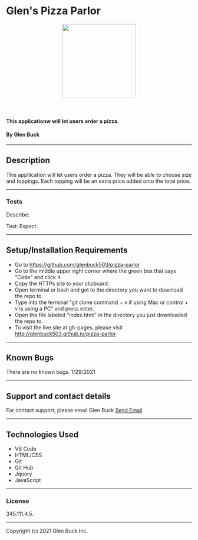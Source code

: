 # Glen's Pizza Parlor

<div align="center">
<img src="https://github.com/glenbuck503.png" width="200px" height="auto" >
</div>
<br>
<br>

#### This applicationw will let users order a pizza.

#### By Glen Buck

<hr>

## Description

This appllication will let users order a pizza. They will be able to choose size and toppings. Each topping will be an extra price added onto the total price.

<hr>

### Tests

Describe:

Test:
Expect:

<hr>

## Setup/Installation Requirements

- Go to https://github.com/glenbuck503/pizza-parlor
- Go to the middle upper right corner where the green box that says "Code" and click it.
- Copy the HTTPs site to your clipboard.
- Open terminal or bash and get to the directory you want to download the repo to.
- Type into the terminal "git clone command + v if using Mac or control + v is using a PC" and press enter.
- Open the file labeled "index.html" in the directory you just downloaded the repo to.
- To visit the live site at gh-pages, please visit http://glenbuck503.github.io/pizza-parlor
<hr>

## Known Bugs

There are no known bugs. 1/29/2021

<hr>

## Support and contact details

For contact support, please email Glen Buck <a href = "mailto: glenbuck@gamil.com">Send Email</a>

<hr>

## Technologies Used

- VS Code
- HTML/CSS
- Git
- Git Hub
- Jquery
- JavaScript
<hr>

### License

345.111.4.5.

<hr>

Copyright (c) 2021 Glen Buck Inc.
